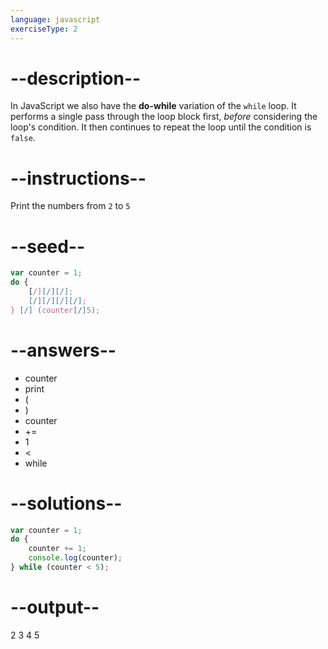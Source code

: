 ```yaml
---
language: javascript
exerciseType: 2
---
```


# --description--

In JavaScript we also have the **do-while** variation of the `while` loop.
It performs a single pass through the loop block first, _before_ considering the loop's condition.
It then continues to repeat the loop until the condition is `false`.

# --instructions--

Print the numbers from `2` to `5`

# --seed--

```javascript
var counter = 1;
do {
    [/][/][/];
    [/][/][/][/];
} [/] (counter[/]5);
```

# --answers--

- counter
- print
- (
- )
- counter
-  += 
- 1
-  < 
- while

# --solutions--

```javascript
var counter = 1;
do {
    counter += 1;
    console.log(counter);
} while (counter < 5);
```

# --output--

2
3
4
5
